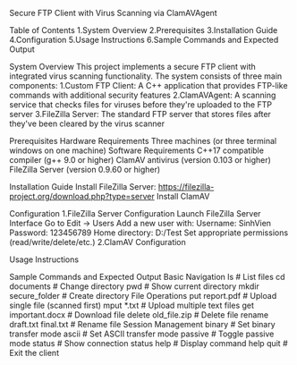 Secure FTP Client with Virus Scanning via ClamAVAgent

Table of Contents
1.System Overview
2.Prerequisites
3.Installation Guide
4.Configuration
5.Usage Instructions
6.Sample Commands and Expected Output

System Overview
This project implements a secure FTP client with integrated virus scanning functionality. The system consists of three main components:
1.Custom FTP Client: A C++ application that provides FTP-like commands with additional security features
2.ClamAVAgent: A scanning service that checks files for viruses before they're uploaded to the FTP server
3.FileZilla Server: The standard FTP server that stores files after they've been cleared by the virus scanner

Prerequisites
Hardware Requirements
Three machines (or three terminal windows on one machine)
Software Requirements
C++17 compatible compiler (g++ 9.0 or higher)
ClamAV antivirus (version 0.103 or higher)
FileZilla Server (version 0.9.60 or higher)

Installation Guide
Install FileZilla Server: https://filezilla-project.org/download.php?type=server
Install ClamAV

Configuration
1.FileZilla Server Configuration
Launch FileZilla Server Interface
Go to Edit → Users
Add a new user with:
Username: SinhVien
Password: 123456789
Home directory: D:/Test
Set appropriate permissions (read/write/delete/etc.)
2.ClamAV Configuration

Usage Instructions

Sample Commands and Expected Output
Basic Navigation
ls                  # List files
cd documents        # Change directory
pwd                 # Show current directory
mkdir secure_folder # Create directory
File Operations
put report.pdf                  # Upload single file (scanned first)
mput *.txt                      # Upload multiple text files
get important.docx              # Download file
delete old_file.zip             # Delete file
rename draft.txt final.txt      # Rename file
Session Management
binary          # Set binary transfer mode
ascii           # Set ASCII transfer mode
passive         # Toggle passive mode
status          # Show connection status
help            # Display command help
quit            # Exit the client
